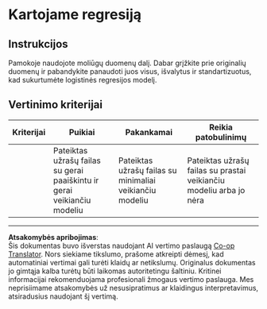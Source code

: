 <!--
CO_OP_TRANSLATOR_METADATA:
{
  "original_hash": "8af40209a41494068c1f42b14c0b450d",
  "translation_date": "2025-09-03T16:34:48+00:00",
  "source_file": "2-Regression/4-Logistic/assignment.md",
  "language_code": "lt"
}
-->
# Kartojame regresiją

## Instrukcijos

Pamokoje naudojote moliūgų duomenų dalį. Dabar grįžkite prie originalių duomenų ir pabandykite panaudoti juos visus, išvalytus ir standartizuotus, kad sukurtumėte logistinės regresijos modelį.

## Vertinimo kriterijai

| Kriterijai | Puikiai                                                                  | Pakankamai                                                  | Reikia patobulinimų                                        |
| ---------- | ----------------------------------------------------------------------- | ---------------------------------------------------------- | ---------------------------------------------------------- |
|            | Pateiktas užrašų failas su gerai paaiškintu ir gerai veikiančiu modeliu | Pateiktas užrašų failas su minimaliai veikiančiu modeliu   | Pateiktas užrašų failas su prastai veikiančiu modeliu arba jo nėra |

---

**Atsakomybės apribojimas**:  
Šis dokumentas buvo išverstas naudojant AI vertimo paslaugą [Co-op Translator](https://github.com/Azure/co-op-translator). Nors siekiame tikslumo, prašome atkreipti dėmesį, kad automatiniai vertimai gali turėti klaidų ar netikslumų. Originalus dokumentas jo gimtąja kalba turėtų būti laikomas autoritetingu šaltiniu. Kritinei informacijai rekomenduojama profesionali žmogaus vertimo paslauga. Mes neprisiimame atsakomybės už nesusipratimus ar klaidingus interpretavimus, atsiradusius naudojant šį vertimą.